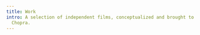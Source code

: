 ```yaml
---
title: Work
intro: A selection of independent films, conceptualized and brought to life by Varun
  Chopra.
---
```

